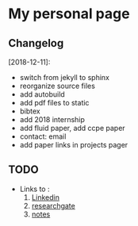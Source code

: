 # My personal page

## Changelog
[2018-12-11]:
* switch from jekyll to sphinx
* reorganize source files
* add autobuild
* add pdf files to static
* bibtex
* add 2018 internship
* add fluid paper, add ccpe paper
* contact: email
* add paper links in projects pager

## TODO
* Links to :
	1. [Linkedin](https://www.linkedin.com/in/feng-li-30aa7911b/) 
	2. [researchgate](https://www.researchgate.net/profile/Feng_Li175)
	3. [notes](https://fengggli.github.io/ResearchDocs/)

